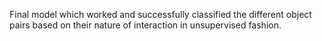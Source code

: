 Final model which worked and successfully classified the different object pairs based on their nature of interaction in unsupervised fashion.
